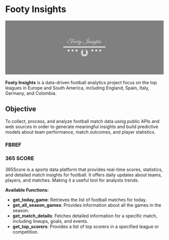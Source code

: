 # Footy Insights

<p align="center">
  <img src="assets/footy.png" />
</p>


**Footy Insights** is a data-driven football analytics project focus on the top leagues in Europe and South America, including England, Spain, Italy, Germany, and Colombia.

## Objective

To collect, process, and analyze football match data using public APIs and web sources in order to generate meaningful insights and build predictive models about team performance, match outcomes, and player statistics.

### FBREF

### 365 SCORE

365Score is a sports data platform that provides real-time scores, statistics, and detailed match insights for football. It offers daily updates about teams, players, and matches. Making it a useful tool for analysts trends.

**Available Functions:**

- **get_today_game**: Retrieves the list of football matches for today.
- **get_all_season_games**: Provides information about all the games in the season.
- **get_match_details**: Fetches detailed information for a specific match, including lineups, goals, and events.
- **get_top_scorers**: Provides a list of top scorers in a specified league or competition.
